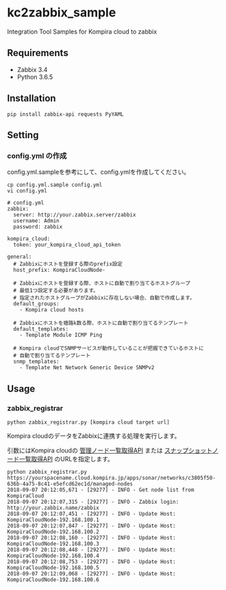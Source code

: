 # kc2zabbix_sample
Integration Tool Samples for Kompira cloud to zabbix

## Requirements
- Zabbix 3.4
- Python 3.6.5


## Installation

```
pip install zabbix-api requests PyYAML
```

## Setting

### config.yml の作成

config.yml.sampleを参考にして、config.ymlを作成してください。

```
cp config.yml.sample config.yml
vi config.yml
```

```
# config.yml
zabbix:
  server: http://your.zabbix.server/zabbix
  username: Admin
  password: zabbix

kompira_cloud:
  token: your_kompira_cloud_api_token

general:
  # Zabbixにホストを登録する際のprefix設定
  host_prefix: KompiraCloudNode-

  # Zabbixにホストを登録する際、ホストに自動で割り当てるホストグループ
  # 最低1つ設定する必要があります。
  # 指定されたホストグループがZabbixに存在しない場合、自動で作成します。
  default_groups:
    - Kompira cloud hosts

  # Zabbixにホストを塘路k数る際、ホストに自動で割り当てるテンプレート
  default_templates:
    - Template Module ICMP Ping

  # Kompira cloudでSNMPサービスが動作していることが把握できているホストに
  # 自動で割り当てるテンプレート
  snmp_templates:
    - Template Net Network Generic Device SNMPv2
```

## Usage

### zabbix_registrar


```
python zabbix_registrar.py [kompira cloud target url]
```

Kompira cloudのデータをZabbixに連携する処理を実行します。

引数にはKompira cloudの [管理ノード一覧取得API](https://cloud.kompira.jp/docs/apidoc/#/sonar/get_api_apps_sonar_networks__networkId__managed_nodes__managedNodeId_) または [スナップショットノード一覧取得API](https://cloud.kompira.jp/docs/apidoc/#/sonar/get_api_apps_sonar_networks__networkId__snapshots__snapshotId__nodes) のURLを指定します。


```
python zabbix_registrar.py https://yourspacename.cloud.kompira.jp/apps/sonar/networks/c3805f50-636b-4a75-8c41-e5efcd62ec1d/managed-nodes
2018-09-07 20:12:05,671 - [29277] - INFO - Get node list from KompiraCloud
2018-09-07 20:12:07,315 - [29277] - INFO - Zabbix login: http://your.zabbix.name/zabbix
2018-09-07 20:12:07,451 - [29277] - INFO - Update Host: KompiraCloudNode-192.168.100.1
2018-09-07 20:12:07,847 - [29277] - INFO - Update Host: KompiraCloudNode-192.168.100.2
2018-09-07 20:12:08,160 - [29277] - INFO - Update Host: KompiraCloudNode-192.168.100.3
2018-09-07 20:12:08,448 - [29277] - INFO - Update Host: KompiraCloudNode-192.168.100.4
2018-09-07 20:12:08,753 - [29277] - INFO - Update Host: KompiraCloudNode-192.168.100.5
2018-09-07 20:12:09,068 - [29277] - INFO - Update Host: KompiraCloudNode-192.168.100.6
```
